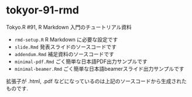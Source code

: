 # tokyor-91-rmd
Tokyo.R #91, R Markdown 入門のチュートリアル資料

* `rmd-setup.R`  R Markdown に必要な設定です
* `slide.Rmd` 発表スライドのソースコードです
* `addendum.Rmd` 補足資料のソースコードです
* `minimal-pdf.Rmd` ごく簡単な日本語PDF出力サンプルです
* `minimal-beamer.Rmd` ごく簡単な日本語beamerスライド出力サンプルです

拡張子が .html, .pdf などになっているのは上記のソースコードから生成されたものです.
